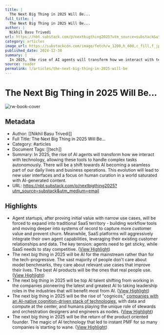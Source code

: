 ```yaml
---
title: |
  The Next Big Thing in 2025 Will Be...
full_title: |
  The Next Big Thing in 2025 Will Be...
author: |
  Nikhil Basu Trivedi
url: https://nbt.substack.com/p/nextbigthing2025?utm_source=substack&utm_medium=email
category: articles
image_url: https://substackcdn.com/image/fetch/w_1200,h_600,c_fill,f_jpg,q_auto:good,fl_progressive:steep,g_auto/https%3A%2F%2Fsubstack-post-media.s3.amazonaws.com%2Fpublic%2Fimages%2Ffb8a4c18-5b3a-4d95-b1f6-7a548e05ae13_1600x900.png
published_date: 2024-12-30
summary: |
  In 2025, the rise of AI agents will transform how we interact with technology, allowing these tools to handle complex tasks autonomously. There will be a shift towards AI becoming a seamless part of our daily lives and business operations. This evolution will lead to new user interfaces and a focus on human curation in a world saturated with AI-generated content.
source: reader
permalink: l/articles/the-next-big-thing-in-2025-will-be
---
```

# The Next Big Thing in 2025 Will Be...

![rw-book-cover](https://substackcdn.com/image/fetch/w_1200,h_600,c_fill,f_jpg,q_auto:good,fl_progressive:steep,g_auto/https%3A%2F%2Fsubstack-post-media.s3.amazonaws.com%2Fpublic%2Fimages%2Ffb8a4c18-5b3a-4d95-b1f6-7a548e05ae13_1600x900.png)

## Metadata
- Author: [[Nikhil Basu Trivedi]]
- Full Title: The Next Big Thing in 2025 Will Be...
- Category: #articles
- Document Tags: [[tech]] 
- Summary: In 2025, the rise of AI agents will transform how we interact with technology, allowing these tools to handle complex tasks autonomously. There will be a shift towards AI becoming a seamless part of our daily lives and business operations. This evolution will lead to new user interfaces and a focus on human curation in a world saturated with AI-generated content.
- URL: https://nbt.substack.com/p/nextbigthing2025?utm_source=substack&utm_medium=email

## Highlights
- Agent startups, after proving initial value with narrow use cases, will be forced to expand into traditional SaaS territory - building workflow tools and moving deeper into systems of record to capture more customer value and prevent churn. Meanwhile, SaaS platforms will aggressively integrate their own agent capabilities, leveraging their existing customer relationships and data. The key tension: agents need to get sticky, while SaaS needs to stay competitive. ([View Highlight](https://read.readwise.io/read/01jgh3kywjp8wq7pt2frep5sg0))
- The next big thing in 2025 will be AI for the mainstream rather than for the tech-progressive. The vast majority of people don't care about model benchmarks, they care about relevant use cases that improve their lives. The best AI products will be the ones that real people use. ([View Highlight](https://read.readwise.io/read/01jgh3th3t7r13xzzjhhcqet7x))
- The next big thing in 2025 will be top AI talent shifting from working in the companies pioneering the latest and greatest AI to taking leadership roles in the industries that will benefit most from AI. ([View Highlight](https://read.readwise.io/read/01jgh3v1m1h2xhwcpvv6vn6ap2))
- The next big thing in 2025 will be the rise of "cognicos," [companies with an AI-native cognition-driven stack of technologies](https://www.implications.com/p/the-cognition-stack-for-ai-native), with data and compute at the center, and humans playing the unique role of stewards and orchestration designers and engineers as nodes. ([View Highlight](https://read.readwise.io/read/01jgh3z4nsns7z5e2t647p7fkt))
- The next big thing in 2025 will be the return of the product oriented founder. The magic of AI technology that led to instant PMF for so many companies is starting to wane. ([View Highlight](https://read.readwise.io/read/01jgh4529rzswgbn6mscaza9j9))


